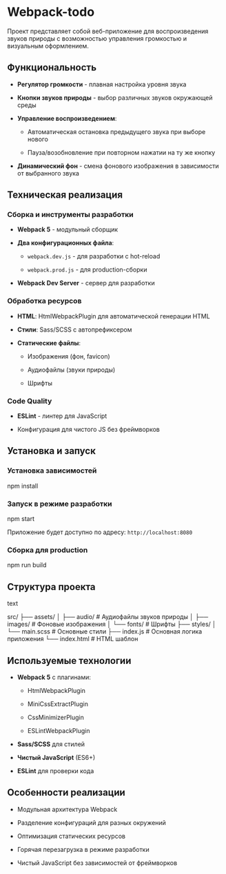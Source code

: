 # Webpack-todo

Проект представляет собой веб-приложение для воспроизведения звуков природы с возможностью управления громкостью и визуальным оформлением.

## Функциональность

-   **Регулятор громкости** - плавная настройка уровня звука
    
-   **Кнопки звуков природы** - выбор различных звуков окружающей среды
    
-   **Управление воспроизведением**:
    
    -   Автоматическая остановка предыдущего звука при выборе нового
        
    -   Пауза/возобновление при повторном нажатии на ту же кнопку
        
-   **Динамический фон** - смена фонового изображения в зависимости от выбранного звука
    

## Техническая реализация

### Сборка и инструменты разработки

-   **Webpack 5** - модульный сборщик
    
-   **Два конфигурационных файла**:
    
    -   `webpack.dev.js` - для разработки с hot-reload
        
    -   `webpack.prod.js` - для production-сборки
        
-   **Webpack Dev Server** - сервер для разработки
    

### Обработка ресурсов

-   **HTML**: HtmlWebpackPlugin для автоматической генерации HTML
    
-   **Стили**: Sass/SCSS с автопрефиксером
    
-   **Статические файлы**:
    
    -   Изображения (фон, favicon)
        
    -   Аудиофайлы (звуки природы)
        
    -   Шрифты
        

### Code Quality

-   **ESLint** - линтер для JavaScript
    
-   Конфигурация для чистого JS без фреймворков
    

## Установка и запуск

### Установка зависимостей

npm install

### Запуск в режиме разработки

npm start

Приложение будет доступно по адресу: `http://localhost:8080`

### Сборка для production

npm run build

## Структура проекта

text

src/
  ├── assets/
  │   ├── audio/          # Аудиофайлы звуков природы
  │   ├── images/         # Фоновые изображения
  │   └── fonts/          # Шрифты
  ├── styles/
  │   └── main.scss       # Основные стили
  ├── index.js              # Основная логика приложения
  └── index.html          # HTML шаблон

## Используемые технологии

-   **Webpack 5** с плагинами:
    
    -   HtmlWebpackPlugin
        
    -   MiniCssExtractPlugin
        
    -   CssMinimizerPlugin
        
    -   ESLintWebpackPlugin
        
-   **Sass/SCSS** для стилей
    
-   **Чистый JavaScript** (ES6+)
    
-   **ESLint** для проверки кода
    

## Особенности реализации

-   Модульная архитектура Webpack
    
-   Разделение конфигураций для разных окружений
    
-   Оптимизация статических ресурсов
    
-   Горячая перезагрузка в режиме разработки
    
-   Чистый JavaScript без зависимостей от фреймворков
